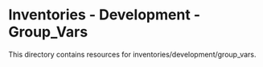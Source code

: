 # Inventories - Development - Group_Vars

This directory contains resources for inventories/development/group_vars.
